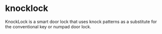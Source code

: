 # knocklock
KnockLock is a smart door lock that uses knock patterns as a substitute for the conventional key or numpad door lock.
